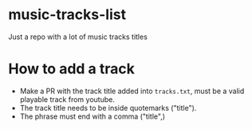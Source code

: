 # music-tracks-list
Just a repo with a lot of music tracks titles

# How to add a track
- Make a PR with the track title added into `tracks.txt`, must be a valid playable track from youtube.
- The track title needs to be inside quotemarks ("title").
- The phrase must end with a comma ("title",)
